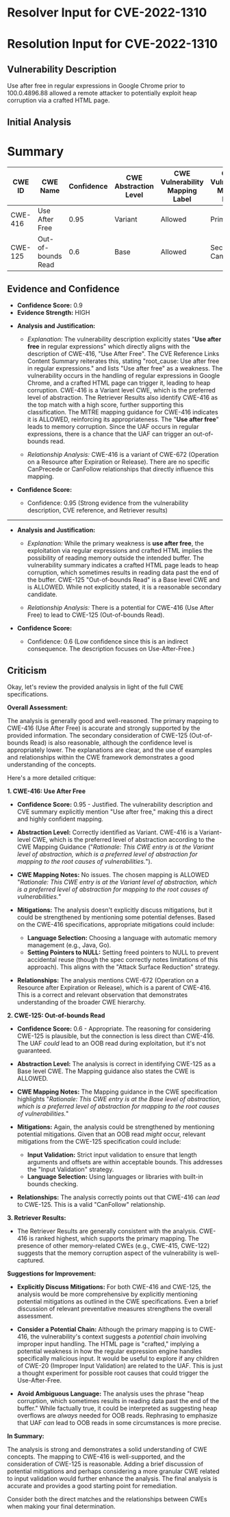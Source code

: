 # Resolver Input for CVE-2022-1310

# Resolution Input for CVE-2022-1310

## Vulnerability Description
Use after free in regular expressions in Google Chrome prior to 100.0.4896.88 allowed a remote attacker to potentially exploit heap corruption via a crafted HTML page.

## Initial Analysis
# Summary
| CWE ID | CWE Name | Confidence | CWE Abstraction Level | CWE Vulnerability Mapping Label | CWE-Vulnerability Mapping Notes |
|---|---|---|---|---|---|
| CWE-416 | Use After Free | 0.95 | Variant | Allowed | Primary CWE |
| CWE-125 | Out-of-bounds Read | 0.6 | Base | Allowed | Secondary Candidate |

## Evidence and Confidence

*   **Confidence Score:** 0.9
*   **Evidence Strength:** HIGH

- **Analysis and Justification:**  
  - *Explanation:* The vulnerability description explicitly states "**Use after free** in regular expressions" which directly aligns with the description of CWE-416, "Use After Free". The CVE Reference Links Content Summary reiterates this, stating "root_cause: Use after free in regular expressions." and lists "Use after free" as a weakness. The vulnerability occurs in the handling of regular expressions in Google Chrome, and a crafted HTML page can trigger it, leading to heap corruption. CWE-416 is a Variant level CWE, which is the preferred level of abstraction. The Retriever Results also identify CWE-416 as the top match with a high score, further supporting this classification. The MITRE mapping guidance for CWE-416 indicates it is ALLOWED, reinforcing its appropriateness. The "**Use after free**" leads to memory corruption. Since the UAF occurs in regular expressions, there is a chance that the UAF can trigger an out-of-bounds read.
  
  - *Relationship Analysis:* CWE-416 is a variant of CWE-672 (Operation on a Resource after Expiration or Release). There are no specific CanPrecede or CanFollow relationships that directly influence this mapping.

- **Confidence Score:**  
  - Confidence: 0.95 (Strong evidence from the vulnerability description, CVE reference, and Retriever results)

---
- **Analysis and Justification:**  
  - *Explanation:* While the primary weakness is **use after free**, the exploitation via regular expressions and crafted HTML implies the possibility of reading memory outside the intended buffer. The vulnerability summary indicates a crafted HTML page leads to heap corruption, which sometimes results in reading data past the end of the buffer. CWE-125 "Out-of-bounds Read" is a Base level CWE and is ALLOWED. While not explicitly stated, it is a reasonable secondary candidate.
  
  - *Relationship Analysis:* There is a potential for CWE-416 (Use After Free) to lead to CWE-125 (Out-of-bounds Read).

- **Confidence Score:**  
  - Confidence: 0.6 (Low confidence since this is an indirect consequence. The description focuses on Use-After-Free.)

## Criticism
Okay, let's review the provided analysis in light of the full CWE specifications.

**Overall Assessment:**

The analysis is generally good and well-reasoned. The primary mapping to CWE-416 (Use After Free) is accurate and strongly supported by the provided information. The secondary consideration of CWE-125 (Out-of-bounds Read) is also reasonable, although the confidence level is appropriately lower.  The explanations are clear, and the use of examples and relationships within the CWE framework demonstrates a good understanding of the concepts.

Here's a more detailed critique:

**1. CWE-416: Use After Free**

*   **Confidence Score:** 0.95 - Justified. The vulnerability description and CVE summary explicitly mention "Use after free," making this a direct and highly confident mapping.

*   **Abstraction Level:** Correctly identified as Variant. CWE-416 is a Variant-level CWE, which is the preferred level of abstraction according to the CWE Mapping Guidance ("*Rationale: This CWE entry is at the Variant level of abstraction, which is a preferred level of abstraction for mapping to the root causes of vulnerabilities.*").

*   **CWE Mapping Notes:** No issues. The chosen mapping is ALLOWED "*Rationale: This CWE entry is at the Variant level of abstraction, which is a preferred level of abstraction for mapping to the root causes of vulnerabilities.*"

*   **Mitigations:** The analysis doesn't explicitly discuss mitigations, but it could be strengthened by mentioning some potential defenses.  Based on the CWE-416 specifications, appropriate mitigations could include:

    *   **Language Selection:** Choosing a language with automatic memory management (e.g., Java, Go).
    *   **Setting Pointers to NULL:**  Setting freed pointers to NULL to prevent accidental reuse (though the spec correctly notes limitations of this approach).  This aligns with the "Attack Surface Reduction" strategy.

*   **Relationships:** The analysis mentions CWE-672 (Operation on a Resource after Expiration or Release), which is a parent of CWE-416. This is a correct and relevant observation that demonstrates understanding of the broader CWE hierarchy.

**2. CWE-125: Out-of-bounds Read**

*   **Confidence Score:** 0.6 - Appropriate. The reasoning for considering CWE-125 is plausible, but the connection is less direct than CWE-416.  The UAF *could* lead to an OOB read during exploitation, but it's not guaranteed.

*   **Abstraction Level:**  The analysis is correct in identifying CWE-125 as a Base level CWE. The Mapping guidance also states the CWE is ALLOWED.

*   **CWE Mapping Notes:** The Mapping guidance in the CWE specification highlights "*Rationale: This CWE entry is at the Base level of abstraction, which is a preferred level of abstraction for mapping to the root causes of vulnerabilities.*"

*   **Mitigations:** Again, the analysis could be strengthened by mentioning potential mitigations. Given that an OOB read *might* occur, relevant mitigations from the CWE-125 specification could include:

    *   **Input Validation:** Strict input validation to ensure that length arguments and offsets are within acceptable bounds. This addresses the "Input Validation" strategy.
    *   **Language Selection:** Using languages or libraries with built-in bounds checking.

*   **Relationships:** The analysis correctly points out that CWE-416 can *lead* to CWE-125. This is a valid "CanFollow" relationship.

**3. Retriever Results:**

*   The Retriever Results are generally consistent with the analysis. CWE-416 is ranked highest, which supports the primary mapping. The presence of other memory-related CWEs (e.g., CWE-415, CWE-122) suggests that the memory corruption aspect of the vulnerability is well-captured.

**Suggestions for Improvement:**

*   **Explicitly Discuss Mitigations:**  For both CWE-416 and CWE-125, the analysis would be more comprehensive by explicitly mentioning potential mitigations as outlined in the CWE specifications. Even a brief discussion of relevant preventative measures strengthens the overall assessment.

*   **Consider a Potential Chain:** Although the primary mapping is to CWE-416, the vulnerability's context suggests a *potential chain* involving improper input handling. The HTML page is "crafted," implying a potential weakness in how the regular expression engine handles specifically malicious input. It would be useful to explore if any children of CWE-20 (Improper Input Validation) are related to the UAF. This is just a thought experiment for possible root causes that could trigger the Use-After-Free.

*   **Avoid Ambiguous Language:** The analysis uses the phrase "heap corruption, which sometimes results in reading data past the end of the buffer." While factually true, it could be interpreted as suggesting heap overflows are *always* needed for OOB reads. Rephrasing to emphasize that UAF *can* lead to OOB reads in some circumstances is more precise.

**In Summary:**

The analysis is strong and demonstrates a solid understanding of CWE concepts. The mapping to CWE-416 is well-supported, and the consideration of CWE-125 is reasonable. Adding a brief discussion of potential mitigations and perhaps considering a more granular CWE related to input validation would further enhance the analysis. The final analysis is accurate and provides a good starting point for remediation.

Consider both the direct matches and the relationships between CWEs
when making your final determination.
        
